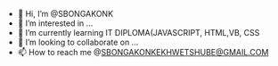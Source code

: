 - 👋 Hi, I’m @SBONGAKONK
- 👀 I’m interested in ...
- 🌱 I’m currently learning IT DIPLOMA(JAVASCRIPT, HTML,VB, CSS
- 💞️ I’m looking to collaborate on ...
- 📫 How to reach me @SBONGAKONKEKHWETSHUBE@GMAIL.COM 

<!---
SBONGAKONK/SBONGAKONK is a ✨ special ✨ repository because its `README.md` (this file) appears on your GitHub profile.
You can click the Preview link to take a look at your changes.
--->
